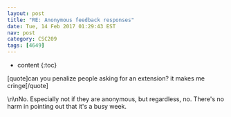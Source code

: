 ```yaml
---
layout: post
title: "RE: Anonymous feedback responses"
date: Tue, 14 Feb 2017 01:29:43 EST
nav: post
category: CSC209
tags: [4649]
---
```


* content
{:toc}

[quote]can you penalize people asking for an extension? it makes me cringe[/quote]
<!-- more -->
<p>\n\nNo. Especially not if they are anonymous, but regardless, no. There's no harm in pointing out that it's a busy week.</p>
